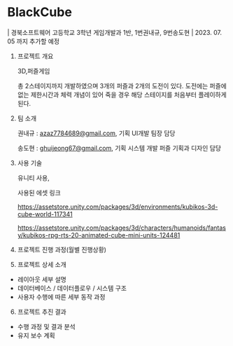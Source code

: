 # BlackCube
| 경북소프트웨어 고등학교 3학년 게임개발과 1반, 1번권내규, 9번송도현 | 
2023. 07. 05 까지 추가할 예정



1. 프로젝트 개요

   3D,퍼즐게임

   총 2스테이지까지 개발하였으며 3개의 퍼즐과 2개의 도전이 있다.
   도전에는 퍼즐에 없는 제한시간과 체력 개념이 있어 죽을 경우 해당 스테이지를 처음부터 플레이하게 된다.
  
2. 팀 소개

   권내규 : azaz7784689@gmail.com, 기획 UI개발 팀장 담당

   송도현 : ghuijeong67@gmail.com, 기획 시스템 개발 퍼즐 기획과 디자인 담당

3. 사용 기술

    유니티 사용,


    사용된 에셋 링크

    https://assetstore.unity.com/packages/3d/environments/kubikos-3d-cube-world-117341

    https://assetstore.unity.com/packages/3d/characters/humanoids/fantasy/kubikos-rpg-rts-20-animated-cube-mini-units-124481

5. 프로젝트 진행 과정(월별 진행상황)

6. 프로젝트 상세 소개
  - 레이아웃 세부 설명
  - 데이터베이스 / 데이터플로우 / 시스템 구조
  - 사용자 수행에 따른 세부 동작 과정

6. 프로젝트 추진 결과
  - 수행 과정 및 결과 분석
  - 유지 보수 계획
